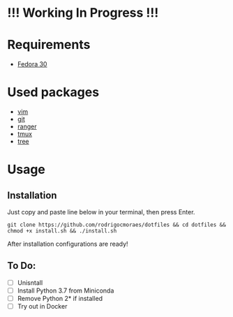 # !!! Working In Progress !!!

# Requirements
* [Fedora 30](https://getfedora.org/)

# Used packages
* [vim](https://www.vim.org/)
* [git](https://git-scm.com/)
* [ranger](http://ranger.github.io/)
* [tmux](https://github.com/tmux/tmux/wiki)
* [tree](https://linux.die.net/man/1/tree)

# Usage

## Installation
Just copy and paste line below in your terminal, then press Enter.

```shell
git clone https://github.com/rodrigocmoraes/dotfiles && cd dotfiles && chmod +x install.sh && ./install.sh
```

After installation configurations are ready!

## To Do:

* [ ] Unisntall
* [ ] Install Python 3.7 from Miniconda
* [ ] Remove Python 2* if installed
* [ ] Try out in Docker
